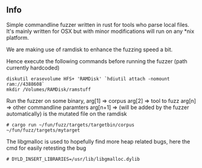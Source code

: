 ## Info

Simple commandline fuzzer written in rust for tools who parse local files.
It's mainly written for OSX but with minor modifications will run on any \*nix platform.

We are making use of ramdisk to enhance the fuzzing speed a bit.

Hence execute the following commands before running the fuzzer (path currently hardcoded)
```
diskutil erasevolume HFS+ 'RAMDisk' `hdiutil attach -nomount ram://4388608`
mkdir /Volumes/RAMDisk/ramstuff
```

Run the fuzzer on some binary,
arg[1] => corpus
arg[2] => tool to fuzz
arg[n] => other commandline paramters
arg[n+1] => (will be added by the fuzzer automatically) is the mutated file on the ramdisk
```
# cargo run ~/fun/fuzz/targets/targetbin/corpus  ~/fun/fuzz/targets/mytarget
```

The libgmalloc is used to hopefully find more heap related bugs, here the cmd for easily retesting the bug
```
# DYLD_INSERT_LIBRARIES=/usr/lib/libgmalloc.dylib
```
